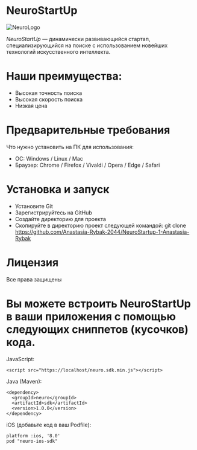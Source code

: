 # NeuroStartUp

![NeuroLogo](https://camo.githubusercontent.com/c6727c717cad1e4820481abb87524f90782445c5/68747470733a2f2f692e696d6775722e636f6d2f495a4f525769492e706e67)


*NeuroStartUp* — динамически развивающийся стартап, специализирующийся на поиске с использованием новейших технологий искусственного интеллекта.

# Наши преимущества:
* Высокая точность поиска
* Высокая скорость поиска
* Низкая цена

# Предварительные требования
Что нужно установить на ПК для использования:
* ОС: Windows / Linux / Mac
* Браузер: Chrome / Firefox / Vivaldi / Opera / Edge / Safari

# Установка и запуск
* Установите Git
* Зарегистрируйтесь на GitHub
* Создайте директорию для проекта
* Cкопируйте в директорию проект следующей командой: git clone https://github.com/Anastasia-Rybak-2044/NeuroStartup-1-Anastasia-Rybak

# Лицензия
Все права защищены

# Вы можете встроить NeuroStartUp в ваши приложения с помощью следующих сниппетов (кусочков) кода.

JavaScript:
```
<script src="https://localhost/neuro.sdk.min.js"></script>
```
Java (Maven):
```
<dependency>
  <groupId>neuro</groupId>
  <artifactId>sdk</artifactId>
  <version>1.0.0</version>
</dependency>
```
iOS (добавьте код в ваш Podfile):
```
platform :ios, '8.0'
pod "neuro-ios-sdk"
```
